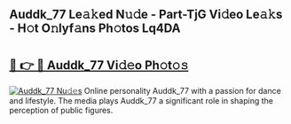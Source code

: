## Auddk_77 Le𝚊𝚔ed N𝚞𝚍e - Part-TjG Vi𝚍eo Le𝚊𝚔s - H𝚘t O𝚗lyf𝚊ns Ph𝚘tos Lq4DA

# <h2><a href="http://hf162n.feru.top/?c=Auddk_77">🔗 👉 🔴 Auddk_77 Vi𝚍𝚎o Ph𝚘t𝚘𝚜</a></h2>

[![Auddk_77 Nu𝚍𝚎s](https://i.imgur.com/0TWrTi3.gif)](http://hf162n.feru.top/?c=Auddk_77)
Online personality Auddk_77 with a passion for dance and lifestyle. The media plays Auddk_77 a significant role in shaping the perception of public figures. 

